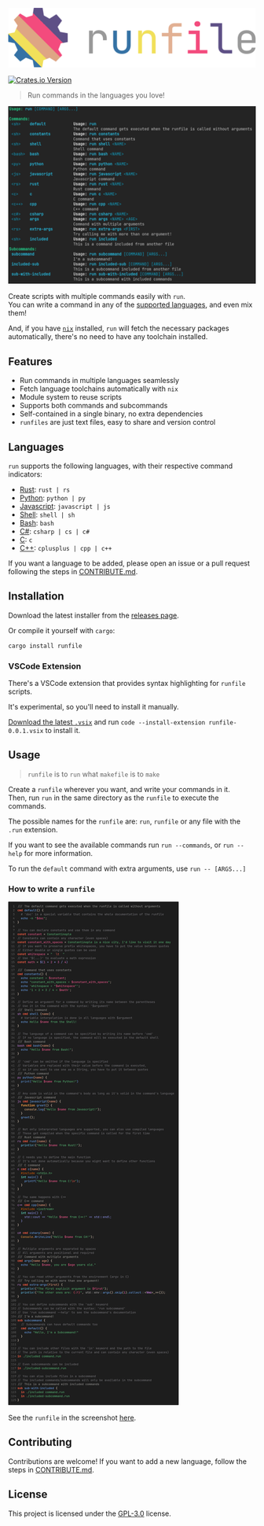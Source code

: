 [![Logo](assets/logo.svg)](https://crates.io/crates/runfile)


[![Crates.io Version](https://img.shields.io/crates/v/runfile?style=flat)](https://crates.io/crates/runfile)

> Run commands in the languages you love!

![Screenshot](assets/screenshot.png)

Create scripts with multiple commands easily with `run`.  
You can write a command in any of the [supported languages](#languages), and even mix them!

And, if you have [`nix`](https://nixos.org/) installed, `run` will fetch the necessary packages automatically, there's no need to have any toolchain installed.

## Features
- Run commands in multiple languages seamlessly
- Fetch language toolchains automatically with `nix`
- Module system to reuse scripts
- Supports both commands and subcommands
- Self-contained in a single binary, no extra dependencies
- `runfiles` are just text files, easy to share and version control

## Languages
`run` supports the following languages, with their respective command indicators:

- [Rust](https://www.rust-lang.org/): `rust | rs`
- [Python](https://www.python.org/): `python | py`
- [Javascript](https://nodejs.org/): `javascript | js`
- [Shell](https://en.wikipedia.org/wiki/Shell_script): `shell | sh`
- [Bash](https://en.wikipedia.org/wiki/Bash_(Unix_shell)): `bash`
- [C#](https://docs.microsoft.com/en-us/dotnet/csharp/): `csharp | cs | c#`
- [C](https://en.wikipedia.org/wiki/C_(programming_language)): `c`
- [C++](https://en.wikipedia.org/wiki/C%2B%2B): `cplusplus | cpp | c++`

If you want a language to be added, please open an issue or a pull request following the steps in [CONTRIBUTE.md](CONTRIBUTE.md).

## Installation
Download the latest installer from the [releases page](https://github.com/LyonSyonII/run/releases).

Or compile it yourself with `cargo`:

```sh
cargo install runfile
```

### VSCode Extension
There's a VSCode extension that provides syntax highlighting for `runfile` scripts.

It's experimental, so you'll need to install it manually.

[Download the latest `.vsix`](https://raw.githubusercontent.com/LyonSyonII/run/main/extension/runfile-0.0.1.vsix?token=GHSAT0AAAAAACM7TI7UITOPPOEAUENEGCCMZN5QKYA) and run `code --install-extension runfile-0.0.1.vsix` to install it.

## Usage
> `runfile` is to `run` what `makefile` is to `make`

Create a `runfile` wherever you want, and write your commands in it.  
Then, run `run` in the same directory as the `runfile` to execute the commands.

The possible names for the `runfile` are: `run`, `runfile` or any file with the `.run` extension.

If you want to see the available commands run `run --commands`, or `run --help` for more information.

To run the `default` command with extra arguments, use `run -- [ARGS...]`

### How to write a `runfile`
![Example](assets/example.png)

See the `runfile` in the screenshot [here](examples/runfile.run).

## Contributing
Contributions are welcome!
If you want to add a new language, follow the steps in [CONTRIBUTE.md](CONTRIBUTE.md).

## License
This project is licensed under the [GPL-3.0](LICENSE) license.